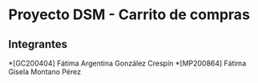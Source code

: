 # Proyecto DSM - Carrito de compras
## Integrantes
*[GC200404] Fátima Argentina González Crespín 
*[MP200864] Fátima Gisela Montano Pérez



